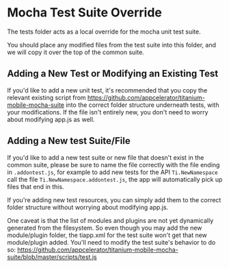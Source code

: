 # Mocha Test Suite Override
The tests folder acts as a local override for the mocha unit test suite.

You should place any modified files from the test suite into this folder, and we will copy it over the top of the common suite.

## Adding a New Test or Modifying an Existing Test
If you'd like to add a new unit test, it's recommended that you copy the relevant existing script from  https://github.com/appcelerator/titanium-mobile-mocha-suite into the correct folder structure underneath tests, with your modifications. If the file isn't entirely new, you don't need to worry about modifying app.js as well.

## Adding a New test Suite/File
If you'd like to add a new test suite or new file that doesn't exist in the common suite, please be sure to name the file correctly with the file ending in `.addontest.js`, for example to add new tests for the API `Ti.NewNamespace` call the file `Ti.NewNamespace.addontest.js`, the app will automatically pick up files that end in this.

If you're adding new test resources, you can simply add them to the correct folder structure without worrying about modifying app.js.

One caveat is that the list of modules and plugins are not yet dynamically generated from the filesystem. So even though you may add the new module/plugin folder, the tiapp.xml for the test suite won't get that new module/plugin added. You'll need to modify the test suite's behavior to do so: https://github.com/appcelerator/titanium-mobile-mocha-suite/blob/master/scripts/test.js